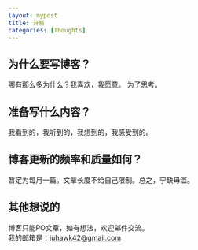 ```yaml
---
layout: mypost
title: 开篇
categories: [Thoughts]
---
```


## 为什么要写博客？

哪有那么多为什么？我喜欢，我愿意。
为了思考。

## 准备写什么内容？

我看到的，我听到的，我想到的，我感受到的。

## 博客更新的频率和质量如何？

暂定为每月一篇。文章长度不给自己限制。总之，宁缺毋滥。

## 其他想说的

博客只能PO文章，如有想法，欢迎邮件交流。  
我的邮箱是：juhawk42@gmail.com
